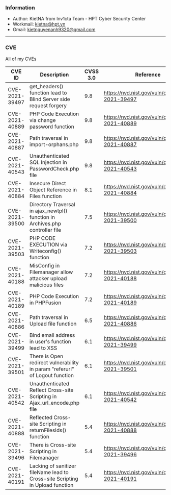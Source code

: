 ### Information
- Author: KietNA from Inv1cta Team - HPT Cyber Security Center
- Workmail: kietna@hpt.vn
- Gmail: kietnguyenanh9320@gmail.com


---

### CVE
All of my CVEs

| CVE ID      | Description | CVSS 3.0   |       Reference           |
| ----------- | ----------- | --------- | ------------------------------------- |
| CVE-2021-39497  | get_headers() function lead to Blind Server side request forgery | 9.8 |  https://nvd.nist.gov/vuln/detail/CVE-2021-39497 |
| CVE-2021-40889 | PHP Code Execution via change password function  | 9.8 | https://nvd.nist.gov/vuln/detail/CVE-2021-40889 |
| CVE-2021-40887 | Path traversal in import-orphans.php  | 9.8 | https://nvd.nist.gov/vuln/detail/CVE-2021-40887 |
| CVE-2021-40543 | Unauthenticated SQL Injection in PasswordCheck.php file  | 9.8 | https://nvd.nist.gov/vuln/detail/CVE-2021-40543 |
| CVE-2021-40884 | Insecure Direct Object Reference in Files function  | 8.1 | https://nvd.nist.gov/vuln/detail/CVE-2021-40884 |
| CVE-2021-39500 | Directory Traversal in ajax_newtpl() function in Archives.php controller file  | 7.5 | https://nvd.nist.gov/vuln/detail/CVE-2021-39500 |
| CVE-2021-39503 | PHP CODE EXECUTION  via Writeconfig() function  | 7.2 | https://nvd.nist.gov/vuln/detail/CVE-2021-39503 |
| CVE-2021-40188 | MisConfig in Filemanager allow attacker upload malicious files  | 7.2 | https://nvd.nist.gov/vuln/detail/CVE-2021-40188 |
| CVE-2021-40189 | PHP Code Execution in PHPFusion  | 7.2 | https://nvd.nist.gov/vuln/detail/CVE-2021-40189 |
| CVE-2021-40886 | Path traversal in Upload file function  | 6.5 | https://nvd.nist.gov/vuln/detail/CVE-2021-40886 |
| CVE-2021-39499 | Bind email address in user's function lead to XSS  | 6.1 | https://nvd.nist.gov/vuln/detail/CVE-2021-39499 |
| CVE-2021-39501 | There is Open redirect vulnerability in param "referurl" of Logout function  | 6.1 | https://nvd.nist.gov/vuln/detail/CVE-2021-39501 |
| CVE-2021-40542 | Unauthenticated Reflect Cross-site Scripting in Ajax_url_encode.php file  | 6.1 | https://nvd.nist.gov/vuln/detail/CVE-2021-40542 |
| CVE-2021-40888 | Reflected Cross-site Scripting in returnFilesIds() function  | 5.4 | https://nvd.nist.gov/vuln/detail/CVE-2021-40888 |
| CVE-2021-39496      | There is Cross-site Scripting in Filemanager       |  5.4    | https://nvd.nist.gov/vuln/detail/CVE-2021-39496 |
| CVE-2021-40191 | Lacking of sanitizer fileName lead to Cross-site Scripting in Upload function  | 5.4 | https://nvd.nist.gov/vuln/detail/CVE-2021-40191 |
